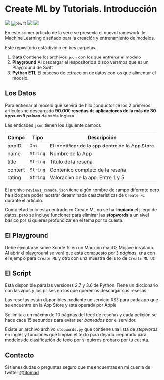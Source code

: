 # Create ML by Tutorials. Introducción

![](https://img.shields.io/badge/xcode-10-blue.svg) ![Swift](https://img.shields.io/badge/swift-4.2-red.svg) ![](https://img.shields.io/badge/python-2.7-yellow.svg) ![](https://img.shields.io/badge/python-3.6-yellow.svg)

En este primer artículo de la serie se presenta el nuevo framework de Machine Learning diseñado para la creación y entrenamiento de modelos.

Este repositorio está dividio en tres carpetas

1. **Data** Contiene los archivos `json` con los que entrenar el modelo
2. **Playground** Al descargar el respositorio a disco veremos que es un Playground de Swift
3. **Python ETL** El proceso de extracción de datos con los que alimentar el modelo.

## Los Datos

Para entrenar al modelo que servirá de hilo conductor de los 2 primeros artículos he descargado **90.000 reseñas de aplicaciones de la más de 30 apps en 8 países** de habla inglesa.

Las entidades `json` tienen los siguiente campos

|Campo|Tipo|Descripción|
|---|---|---|
|appID|`Int`|El identificar de la app dentro de la App Store|
|name|`String`|Nombre de la App|
|title|`String`|Título de la reseña|
|content|`String`|Contenido completo de la reseña|
|rating|`String`|Valoración de la app. Entre 1 y 5|

El archivo `reviews_canada.json` tiene algún nombre de campo diferente pero ha sido para poder mostrar determinada características de `Create ML` durante el artículo.

Como el artículo está centrado en Create ML no se ha **limpiado** el juego de datos, pero se incluye funciones para eliminar las **stopwords** a un nivel básico por si quieres profundizar en el tema por tu cuenta.

## El Playground

Debe ejecutarse sobre Xcode 10 en un Mac con macOS Mojave instalado. Al abrir el playground se verá que está compuesto por 2 *páginas*, una con el ejemplo para `Create ML` y otro con una muestra del uso de `Create ML UI`

## El Script

Está disponible para las versiones 2.7 y 3.6 de Python. Tiene un diccionario con las apps y los países en los que queremos descargar sus reseñas.

Las reseñas están disponibles mediante un servicio RSS para cada app que se encuentra en la App Store y está operado por Apple.

Se limita a un máxmo de 10 páginas del feed de reseñas y cada petición se hace cada 15 segundos para evitar ser *baneados* por el servidor.

Existe un archivo archivo `stopwords.py` que contiene una lista de *stopwords* en inglés y funciones que limpian el texto para dejarlo preparado para modelos de clasificación de texto por si quieres probarlo por tu cuenta.

## Contacto

Si tienes dudas o preguntas seguro que me encuentras en mi cuenta de twitter [@fitomad](https://twitter.com/fitomad)
